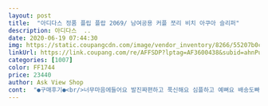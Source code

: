 ```yaml
---
layout: post 
title:  "아디다스 정품 플립 플랍 2069/ 남여공용 커플 쪼리 비치 아쿠아 슬리퍼" 
description: 아디다스  ..
date: 2020-06-19 07:44:30 
img: https://static.coupangcdn.com/image/vendor_inventory/8266/55207b0cfcaeab3e5ebf21f5731ad1f2b5ee1f44851ae98537f5350d6ad4.jpg 
linkUrl: https://link.coupang.com/re/AFFSDP?lptag=AF3600438&subid=ahnPublicAsk&pageKey=1505029097&itemId=2583942426&vendorItemId=70905653815&traceid=V0-113-5bae817cd5aa3554 
categories: [1007] 
color: FF1744 
price: 23440 
author: Ask View Shop 
cont:  "●구매후기●<br/>너무마음에들어요 발진짜편하고 푹신해요 심플하고 예뻐요 배송도빠르고 포장깔큼희왔어요 잘신을께요<br/>편해요.<br/>정사이즈에요.<br/><br/>" 
---
```

